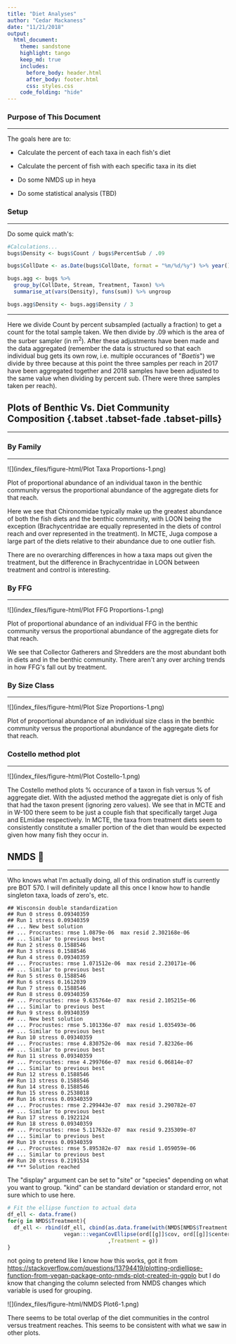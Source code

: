 ```yaml
---
title: "Diet Analyses"
author: "Cedar Mackaness"
date: "11/21/2018"
output:
  html_document:
    theme: sandstone
    highlight: tango
    keep_md: true
    includes:
      before_body: header.html
      after_body: footer.html
      css: styles.css
    code_folding: "hide"
---
```


### Purpose of This Document
***

The goals here are to:

- Calculate the percent of each taxa in each fish's diet 

- Calculate the percent of fish with each specific taxa in its diet

- Do some NMDS up in heya

- Do some statistical analysis (TBD)

### Setup
***







Do some quick math's:


```r
#Calculations...
bugs$Density <- bugs$Count / bugs$PercentSub / .09

bugs$CollDate <- as.Date(bugs$CollDate, format = "%m/%d/%y") %>% year() %>% as.factor()

bugs.agg <- bugs %>%
  group_by(CollDate, Stream, Treatment, Taxon) %>%
  summarise_at(vars(Density), funs(sum)) %>% ungroup

bugs.agg$Density <- bugs.agg$Density / 3
```

***

Here we divide Count by percent subsampled (actually a fraction) to get a count for the total sample taken.  We then divide by .09 which is the area of the surber sampler (in m$^2$). After these adjustments have been made and the data aggregated (remember the data is structured so that each individual bug gets its own row, i.e. multiple occurances of "*Baetis*") we divide by three because at this point the three samples per reach in 2017 have been aggregated together and 2018 samples have been adjusted to the same value when dividing by percent sub.  (There were three samples taken per reach).













## Plots of Benthic Vs. Diet Community Composition {.tabset .tabset-fade .tabset-pills}
***

### By Family
***

![](index_files/figure-html/Plot Taxa Proportions-1.png)<!-- -->

Plot of proportional abundance of an individual taxon in the benthic community versus the proportional abundance of the aggregate diets for that reach. 

Here we see that Chironomidae typically make up the greatest abundance of both the fish diets and the benthic community, with LOON being the exception (Brachycentridae are equally represented in the diets of control reach and over represented in the treatment). In MCTE, Juga compose a large part of the diets relative to their abundance due to one outlier fish. 

There are no overarching differences in how a taxa maps out given the treatment, but the difference in Brachycentridae in LOON between treatment and control is interesting.

### By FFG
***

![](index_files/figure-html/Plot FFG Proportions-1.png)<!-- -->

Plot of proportional abundance of an individual FFG in the benthic community versus the proportional abundance of the aggregate diets for that reach.

We see that Collector Gatherers and Shredders are the most abundant both in diets and in the benthic community.  There aren't any over arching trends in how FFG's fall out by treatment.


### By Size Class
***

![](index_files/figure-html/Plot Size Proportions-1.png)<!-- -->

Plot of proportional abundance of an individual size class in the benthic community versus the proportional abundance of the aggregate diets for that reach.


### Costello method plot
***




![](index_files/figure-html/Plot Costello-1.png)<!-- -->

The Costello method plots % occurance of a taxon in fish versus % of aggregate diet. With the adjusted method the aggregate diet is only of fish that had the taxon present (ignoring zero values).  We see that in MCTE and in W-100 there seem to be just a couple fish that specifically target Juga and ELmidae respectively. In MCTE, the taxa from treatment diets seem to consistently constitute a smaller portion of the diet than would be expected given how many fish they occur in. 



## NMDS :metal:
***

Who knows what I'm actually doing, all of this ordination stuff is currently pre BOT 570.  I will definitely update all this once I know how to handle singleton taxa, loads of zero's, etc.








```
## Wisconsin double standardization
## Run 0 stress 0.09340359 
## Run 1 stress 0.09340359 
## ... New best solution
## ... Procrustes: rmse 1.0879e-06  max resid 2.302168e-06 
## ... Similar to previous best
## Run 2 stress 0.1588546 
## Run 3 stress 0.1588546 
## Run 4 stress 0.09340359 
## ... Procrustes: rmse 1.071512e-06  max resid 2.230171e-06 
## ... Similar to previous best
## Run 5 stress 0.1588546 
## Run 6 stress 0.1612039 
## Run 7 stress 0.1588546 
## Run 8 stress 0.09340359 
## ... Procrustes: rmse 9.635764e-07  max resid 2.105215e-06 
## ... Similar to previous best
## Run 9 stress 0.09340359 
## ... New best solution
## ... Procrustes: rmse 5.101336e-07  max resid 1.035493e-06 
## ... Similar to previous best
## Run 10 stress 0.09340359 
## ... Procrustes: rmse 4.830752e-06  max resid 7.82326e-06 
## ... Similar to previous best
## Run 11 stress 0.09340359 
## ... Procrustes: rmse 4.299766e-07  max resid 6.06814e-07 
## ... Similar to previous best
## Run 12 stress 0.1588546 
## Run 13 stress 0.1588546 
## Run 14 stress 0.1588546 
## Run 15 stress 0.2538018 
## Run 16 stress 0.09340359 
## ... Procrustes: rmse 2.299443e-07  max resid 3.290782e-07 
## ... Similar to previous best
## Run 17 stress 0.1922124 
## Run 18 stress 0.09340359 
## ... Procrustes: rmse 5.117632e-07  max resid 9.235309e-07 
## ... Similar to previous best
## Run 19 stress 0.09340359 
## ... Procrustes: rmse 5.895382e-07  max resid 1.059059e-06 
## ... Similar to previous best
## Run 20 stress 0.2191534 
## *** Solution reached
```










The "display" argument can be set to "site" or "species" depending on what you want to group. "kind" can be standard deviation or standard error, not sure which to use here.


```r
# Fit the ellipse function to actual data
df_ell <- data.frame()
for(g in NMDS$Treatment){
  df_ell <- rbind(df_ell, cbind(as.data.frame(with(NMDS[NMDS$Treatment == g,],
                  vegan:::veganCovEllipse(ord[[g]]$cov, ord[[g]]$center, ord[[g]]$scale)))
                                ,Treatment = g))
}
```

not going to pretend like I know how this works, got it from https://stackoverflow.com/questions/13794419/plotting-ordiellipse-function-from-vegan-package-onto-nmds-plot-created-in-ggplo 
but I do know that changing the column selected from NMDS changes which variable is used for grouping.

![](index_files/figure-html/NMDS Plot6-1.png)<!-- -->

There seems to be total overlap of the diet communities in the control versus treatment reaches.  This seems to be consistent with what we saw in other plots.
